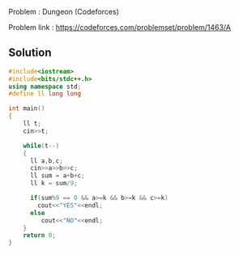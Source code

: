 
Problem : Dungeon (Codeforces)

Problem link : https://codeforces.com/problemset/problem/1463/A

## Solution

```C++
#include<iostream>
#include<bits/stdc++.h>
using namespace std;
#define ll long long

int main()
{
    ll t;
    cin>>t;

    while(t--)
    {
      ll a,b,c;
      cin>>a>>b>>c;
      ll sum = a+b+c;
      ll k = sum/9;

      if(sum%9 == 0 && a>=k && b>=k && c>=k)
        cout<<"YES"<<endl;
      else 
         cout<<"NO"<<endl;
    }
    return 0;
}
```
